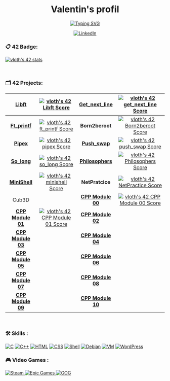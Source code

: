 <h1 align="center">Valentin's profil</h1>

<p align="center">
  <a href="https://git.io/typing-svg"><img src="https://readme-typing-svg.demolab.com?font=Fira+Code&weight=700&duration=5&pause=1700&color=74F724&center=true&width=435&lines=Étudiant+42+%F0%9F%A7%91%E2%80%8D%F0%9F%8E%93;Développeur Junior Full-Stack+%F0%9F%92%BB;Fan de Star Wars+%F0%9F%AA%90;Passionné de jeux vidéo+%F0%9F%8E%AE" alt="Typing SVG" /></a>
</p>

<p align="center">
  <a href="https://www.linkedin.com/in/loth-valentin-50378a231/">
    <img src="https://img.shields.io/badge/LinkedIn-0077B5?style=for-the-badge&logo=linkedin&logoColor=white" alt="LinkedIn">
  </a>
</p>

<h3>📋 42 Badge:</h3>
<p>
  <a href="https://github.com/JaeSeoKim/badge42"><img src="https://badge42.vercel.app/api/v2/clgqf682t003508lb85645y40/stats?cursusId=21&coalitionId=47" alt="vloth's 42 stats" /></a>
</p>

</br>
<h3>🗂 42 Projects:</h3>

| **[Libft](https://github.com/El-cmd/libft)** | [![vloth's 42 Libft Score](https://badge42.vercel.app/api/v2/clgqf682t003508lb85645y40/project/2180153)](https://github.com/JaeSeoKim/badge42) | **[Get_next_line](https://github.com/El-cmd/get_next_line)** | [![vloth's 42 get_next_line Score](https://badge42.vercel.app/api/v2/clgqf682t003508lb85645y40/project/2208989)](https://github.com/JaeSeoKim/badge42) |
| :------------: | :------------: | :------------: | :------------: |
| **[Ft_printf](https://github.com/El-cmd/ft_printf)** | [![vloth's 42 ft_printf Score](https://badge42.vercel.app/api/v2/clgqf682t003508lb85645y40/project/2357265)](https://github.com/JaeSeoKim/badge42) | **Born2beroot** | [![vloth's 42 Born2beroot Score](https://badge42.vercel.app/api/v2/clgqf682t003508lb85645y40/project/2292985)](https://github.com/JaeSeoKim/badge42) |
| **[Pipex](https://github.com/El-cmd/Pipex)** | [![vloth's 42 pipex Score](https://badge42.vercel.app/api/v2/clgqf682t003508lb85645y40/project/2402054)](https://github.com/JaeSeoKim/badge42) | **[Push_swap](https://github.com/El-cmd/Push_Swap-2.0)** | [![vloth's 42 push_swap Score](https://badge42.vercel.app/api/v2/clgqf682t003508lb85645y40/project/2444994)](https://github.com/JaeSeoKim/badge42) |
| **[So_long](https://github.com/El-cmd/So_long)** | [![vloth's 42 so_long Score](https://badge42.vercel.app/api/v2/clgqf682t003508lb85645y40/project/2426054)](https://github.com/JaeSeoKim/badge42) | **[Philosophers](https://github.com/El-cmd/Philosopher)** | [![vloth's 42 Philosophers Score](https://badge42.vercel.app/api/v2/clgqf682t003508lb85645y40/project/2679629)](https://github.com/JaeSeoKim/badge42) |
| **[MiniShell](https://github.com/El-cmd/My_MiniShell)** | [![vloth's 42 minishell Score](https://badge42.vercel.app/api/v2/clgqf682t003508lb85645y40/project/2908495)](https://github.com/JaeSeoKim/badge42) | **NetPratcice** | [![vloth's 42 NetPractice Score](https://badge42.vercel.app/api/v2/clgqf682t003508lb85645y40/project/2923008)](https://github.com/JaeSeoKim/badge42) |
| Cub3D | | **[CPP Module 00](https://github.com/El-cmd/PiscineCPP)** | [![vloth's 42 CPP Module 00 Score](https://badge42.vercel.app/api/v2/clgqf682t003508lb85645y40/project/2929926)](https://github.com/JaeSeoKim/badge42) |
| **[CPP Module 01](https://github.com/El-cmd/PiscineCPP)** | [![vloth's 42 CPP Module 01 Score](https://badge42.vercel.app/api/v2/clgqf682t003508lb85645y40/project/3043188)](https://github.com/JaeSeoKim/badge42) | **[CPP Module 02](https://github.com/El-cmd/PiscineCPP)** |
| **[CPP Module 03](https://github.com/El-cmd/PiscineCPP)** | | **[CPP Module 04](https://github.com/El-cmd/PiscineCPP)** |
| **[CPP Module 05](https://github.com/El-cmd/PiscineCPP)** | | **[CPP Module 06](https://github.com/El-cmd/PiscineCPP)** |
| **[CPP Module 07](https://github.com/El-cmd/PiscineCPP)** | | **[CPP Module 08](https://github.com/El-cmd/PiscineCPP)** |
| **[CPP Module 09](https://github.com/El-cmd/PiscineCPP)** | | **[CPP Module 10](https://github.com/El-cmd/PiscineCPP)** |
</br>


<h3>🛠 Skills :</h3>

[![C](https://img.shields.io/badge/C-00599C?style=for-the-badge&logo=c&logoColor=white)](https://fr.wikipedia.org/wiki/C_(langage))
[![C++](https://img.shields.io/badge/C++-00599C?style=for-the-badge&logo=c%2B%2B&logoColor=white)](https://fr.wikipedia.org/wiki/C%2B%2B)
[![HTML](https://img.shields.io/badge/HTML-239120?style=for-the-badge&logo=html5&logoColor=white)](https://developer.mozilla.org/fr/docs/Web/HTML)
[![CSS](https://img.shields.io/badge/CSS-239120?style=for-the-badge&logo=css3&logoColor=white)](https://developer.mozilla.org/fr/docs/Web/CSS)
[![Shell](https://img.shields.io/badge/Shell-5391FE?style=for-the-badge&logo=gnu-bash&logoColor=white)](https://fr.wikipedia.org/wiki/Bash_(interpr%C3%A9teur_de_commandes))
[![Debian](https://img.shields.io/badge/Debian-A80030?style=for-the-badge&logo=debian&logoColor=white)](https://www.debian.org/)
[![VM](https://img.shields.io/badge/Machines%20virtuelles-183A61?style=for-the-badge&logo=virtualbox&logoColor=white)](https://www.virtualbox.org/)
[![WordPress](https://img.shields.io/badge/WordPress-21759B?style=for-the-badge&logo=wordpress&logoColor=white)](https://fr.wordpress.org/)

<h3>🎮 Video Games :</h3>
<p>
  <a href="https://steamcommunity.com/id/Vloth/">
    <img src="https://img.shields.io/badge/Steam-%23000000.svg?style=for-the-badge&logo=steam&logoColor=white" alt="Steam">
  </a>
  <a href="https://www.epicgames.com/id/Vloth">
    <img src="https://img.shields.io/badge/Epic%20Games-313131.svg?style=for-the-badge&logo=epic%20games&logoColor=white" alt="Epic Games">
  </a>
  <a href="https://www.gog.com/u/Vloth">
    <img src="https://img.shields.io/badge/GOG-%23FF5900.svg?style=for-the-badge&logo=gog&logoColor=white" alt="GOG">
  </a>
</p>


